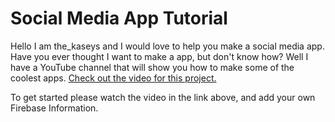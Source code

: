 # Social Media App Tutorial

Hello I am the_kaseys and I would love to help you make a social media app. Have you ever thought I want to make a app, but don't know how? Well I have a YouTube channel that will show you how to make some of the coolest apps. <a href="https://www.youtube.com/watch?v=_ngTkwnAKhw&t=25s">Check out the video for this project.</a>


To get started please watch the video in the link above, and add your own Firebase Information.
